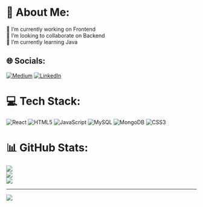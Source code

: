 # 💫 About Me:
🔭 I’m currently working on Frontend<br>👯 I’m looking to collaborate on Backend<br>🌱 I’m currently learning Java


## 🌐 Socials:
[![Medium](https://img.shields.io/badge/Medium-12100E?logo=medium&logoColor=white)](https://medium.com/me/stories/public) [![LinkedIn](https://img.shields.io/badge/LinkedIn-%230077B5.svg?logo=linkedin&logoColor=white)](https://www.linkedin.com/in/arun-krishna-5a8937169/) 

# 💻 Tech Stack:
![React](https://img.shields.io/badge/react-%2320232a.svg?style=for-the-badge&logo=react&logoColor=%2361DAFB) ![HTML5](https://img.shields.io/badge/html5-%23E34F26.svg?style=for-the-badge&logo=html5&logoColor=white) ![JavaScript](https://img.shields.io/badge/javascript-%23323330.svg?style=for-the-badge&logo=javascript&logoColor=%23F7DF1E) ![MySQL](https://img.shields.io/badge/mysql-4479A1.svg?style=for-the-badge&logo=mysql&logoColor=white) ![MongoDB](https://img.shields.io/badge/MongoDB-%234ea94b.svg?style=for-the-badge&logo=mongodb&logoColor=white) ![CSS3](https://img.shields.io/badge/css3-%231572B6.svg?style=for-the-badge&logo=css3&logoColor=white)

# 📊 GitHub Stats:
![](https://github-readme-stats.vercel.app/api?username=arunkrishna97&theme=dark&hide_border=false&include_all_commits=false&count_private=false)<br/>
![](https://github-readme-streak-stats.herokuapp.com/?user=arunkrishna97&theme=dark&hide_border=false)<br/>
![](https://github-readme-stats.vercel.app/api/top-langs/?username=arunkrishna97&theme=dark&hide_border=false&include_all_commits=false&count_private=false&layout=compact)

---
[![](https://visitcount.itsvg.in/api?id=arunkrishna97&icon=0&color=0)](https://visitcount.itsvg.in)

